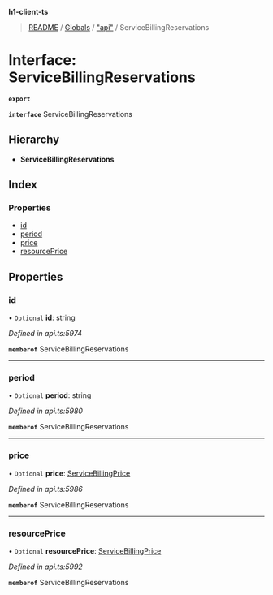 **h1-client-ts**

> [README](../README.md) / [Globals](../globals.md) / ["api"](../modules/_api_.md) / ServiceBillingReservations

# Interface: ServiceBillingReservations

**`export`** 

**`interface`** ServiceBillingReservations

## Hierarchy

* **ServiceBillingReservations**

## Index

### Properties

* [id](_api_.servicebillingreservations.md#id)
* [period](_api_.servicebillingreservations.md#period)
* [price](_api_.servicebillingreservations.md#price)
* [resourcePrice](_api_.servicebillingreservations.md#resourceprice)

## Properties

### id

• `Optional` **id**: string

*Defined in api.ts:5974*

**`memberof`** ServiceBillingReservations

___

### period

• `Optional` **period**: string

*Defined in api.ts:5980*

**`memberof`** ServiceBillingReservations

___

### price

• `Optional` **price**: [ServiceBillingPrice](_api_.servicebillingprice.md)

*Defined in api.ts:5986*

**`memberof`** ServiceBillingReservations

___

### resourcePrice

• `Optional` **resourcePrice**: [ServiceBillingPrice](_api_.servicebillingprice.md)

*Defined in api.ts:5992*

**`memberof`** ServiceBillingReservations
